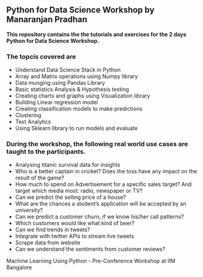 ## Python for Data Science Workshop by Manaranjan Pradhan

<b> This repository contains the the tutorials and exercises for the 2 days Python for Data Science Workshop. </b>

### The topcis covered are 

- Understand Data Science Stack in Python
- Array and Matrix operations using Numpy library
- Data munging using Pandas Library
- Basic statistics Analysis & Hypothesis testing
- Creating charts and graphs using Visualization library
- Building Linear regression model
- Creating classification models to make predictions
- Clustering
- Text Analytics
- Using Sklearn library to run models and evaluate

### During the workshop, the following real world use cases are taught to the participants. 

- Analysing titanic survival data for insights
- Who is a better captain in cricket? Does the toss have any impact on the result of the game?
- How much to spend on Advertisement for a specific sales target? And target which media most: radio, newspaper or TV?
- Can we predict the selling price of a house?
- What are the chances a student’s application will be accepted by an university?
- Can we predict a customer churn, if we know his/her call patterns?
- Which customers would like what kind of beer?
- Can we find trends in tweets?
- Integrate with twitter APIs to stream live tweets
- Scrape data from website
- Can we understand the sentiments from customer reviews?



Machine Learning Using Python - Pre-Conference Workshop
at IIM Bangalore 
